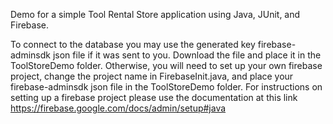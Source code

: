 Demo for a simple Tool Rental Store application using Java, JUnit, and Firebase.

To connect to the database you may use the generated key firebase-adminsdk json file if it was sent to you. Download the file and place it in the ToolStoreDemo folder. Otherwise, you will need to set up your own firebase project, change the project name in FirebaseInit.java, and place your firebase-adminsdk json file in the ToolStoreDemo folder. For instructions on setting up a firebase project please use the documentation at this link https://firebase.google.com/docs/admin/setup#java